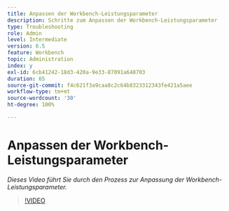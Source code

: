 ```yaml
---
title: Anpassen der Workbench-Leistungsparameter
description: Schritte zum Anpassen der Workbench-Leistungsparameter
type: Troubleshooting
role: Admin
level: Intermediate
version: 6.5
feature: Workbench
topic: Administration
index: y
exl-id: 6cb41242-18d3-420a-9e33-87091a648703
duration: 65
source-git-commit: f4c621f3a9caa8c2c64b8323312343fe421a5aee
workflow-type: tm+mt
source-wordcount: '30'
ht-degree: 100%

---
```


# Anpassen der Workbench-Leistungsparameter

*Dieses Video führt Sie durch den Prozess zur Anpassung der Workbench-Leistungsparameter.*

>[!VIDEO](https://video.tv.adobe.com/v/335511?quality=12&learn=on)

